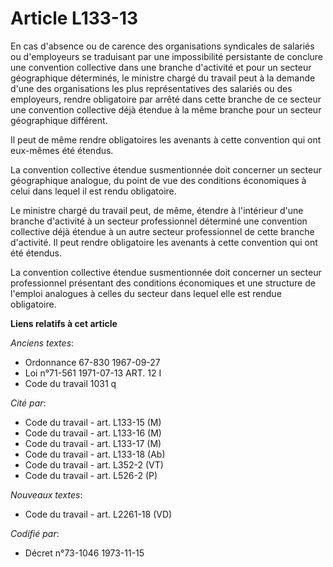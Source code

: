 # Article L133-13

En cas d'absence ou de carence des organisations syndicales de salariés ou d'employeurs se traduisant par une impossibilité
persistante de conclure une convention collective dans une branche d'activité et pour un secteur géographique déterminés, le
ministre chargé du travail peut à la demande d'une des organisations les plus représentatives des salariés ou des employeurs,
rendre obligatoire par arrêté dans cette branche de ce secteur une convention collective déjà étendue à la même branche pour
un secteur géographique différent.

Il peut de même rendre obligatoires les avenants à cette convention qui ont eux-mêmes été étendus.

La convention collective étendue susmentionnée doit concerner un secteur géographique analogue, du point de vue des
conditions économiques à celui dans lequel il est rendu obligatoire.

Le ministre chargé du travail peut, de même, étendre à l'intérieur d'une branche d'activité à un secteur professionnel
déterminé une convention collective déjà étendue à un autre secteur professionnel de cette branche d'activité. Il peut rendre
obligatoire les avenants à cette convention qui ont été étendus.

La convention collective étendue susmentionnée doit concerner un secteur professionnel présentant des conditions économiques
et une structure de l'emploi analogues à celles du secteur dans lequel elle est rendue obligatoire.

**Liens relatifs à cet article**

_Anciens textes_:

  - Ordonnance 67-830 1967-09-27
  - Loi n°71-561 1971-07-13 ART. 12 I
  - Code du travail 1031 q

_Cité par_:

  - Code du travail - art. L133-15 (M)
  - Code du travail - art. L133-16 (M)
  - Code du travail - art. L133-17 (M)
  - Code du travail - art. L133-18 (Ab)
  - Code du travail - art. L352-2 (VT)
  - Code du travail - art. L526-2 (P)

_Nouveaux textes_:

  - Code du travail - art. L2261-18 (VD)

_Codifié par_:

  - Décret n°73-1046 1973-11-15
